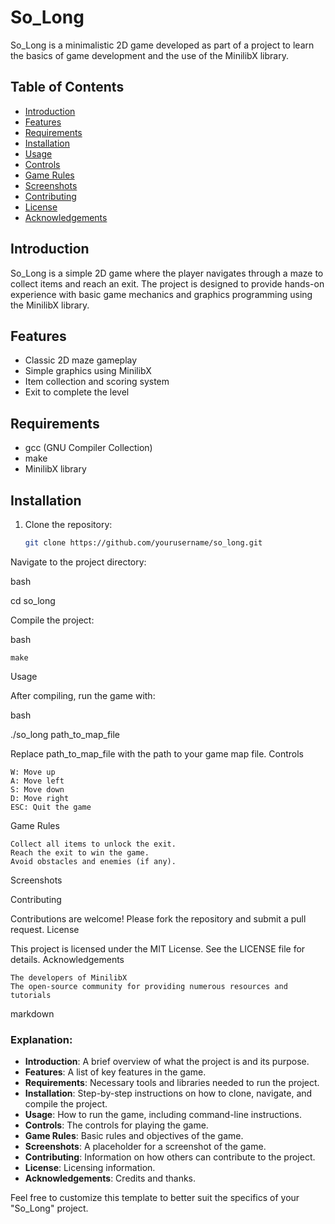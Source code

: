 # So_Long

So_Long is a minimalistic 2D game developed as part of a project to learn the basics of game development and the use of the MinilibX library.

## Table of Contents
- [Introduction](#introduction)
- [Features](#features)
- [Requirements](#requirements)
- [Installation](#installation)
- [Usage](#usage)
- [Controls](#controls)
- [Game Rules](#game-rules)
- [Screenshots](#screenshots)
- [Contributing](#contributing)
- [License](#license)
- [Acknowledgements](#acknowledgements)

## Introduction
So_Long is a simple 2D game where the player navigates through a maze to collect items and reach an exit. The project is designed to provide hands-on experience with basic game mechanics and graphics programming using the MinilibX library.

## Features
- Classic 2D maze gameplay
- Simple graphics using MinilibX
- Item collection and scoring system
- Exit to complete the level

## Requirements
- gcc (GNU Compiler Collection)
- make
- MinilibX library

## Installation
1. Clone the repository:
   ```bash
   git clone https://github.com/yourusername/so_long.git
Navigate to the project directory:

bash

cd so_long

Compile the project:

bash

    make

Usage

After compiling, run the game with:

bash

./so_long path_to_map_file

Replace path_to_map_file with the path to your game map file.
Controls

    W: Move up
    A: Move left
    S: Move down
    D: Move right
    ESC: Quit the game

Game Rules

    Collect all items to unlock the exit.
    Reach the exit to win the game.
    Avoid obstacles and enemies (if any).

Screenshots

Contributing

Contributions are welcome! Please fork the repository and submit a pull request.
License

This project is licensed under the MIT License. See the LICENSE file for details.
Acknowledgements

    The developers of MinilibX
    The open-source community for providing numerous resources and tutorials

markdown


### Explanation:
- **Introduction**: A brief overview of what the project is and its purpose.
- **Features**: A list of key features in the game.
- **Requirements**: Necessary tools and libraries needed to run the project.
- **Installation**: Step-by-step instructions on how to clone, navigate, and compile the project.
- **Usage**: How to run the game, including command-line instructions.
- **Controls**: The controls for playing the game.
- **Game Rules**: Basic rules and objectives of the game.
- **Screenshots**: A placeholder for a screenshot of the game.
- **Contributing**: Information on how others can contribute to the project.
- **License**: Licensing information.
- **Acknowledgements**: Credits and thanks.

Feel free to customize this template to better suit the specifics of your "So_Long" project.
